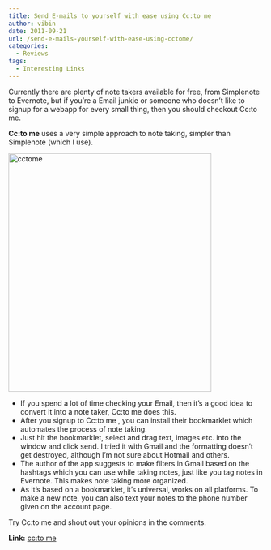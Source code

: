 ```yaml
---
title: Send E-mails to yourself with ease using Cc:to me
author: vibin
date: 2011-09-21
url: /send-e-mails-yourself-with-ease-using-cctome/
categories:
  - Reviews
tags:
  - Interesting Links
---
```

Currently there are plenty of note takers available for free, from Simplenote to Evernote, but if you’re a Email junkie or someone who doesn’t like to signup for a webapp for every small thing, then you should checkout Cc:to me.

**Cc:to me** uses a very simple approach to note taking, simpler than Simplenote (which I use).

[<img class="wp-image-50683" style="padding-left: 0px;padding-right: 0px;float: none;margin-left: auto;margin-right: auto;padding-top: 0px;border-width: 0px" src="http://cdn.devilsworkshop.org/files/2011/09/Image-005_thumb.png" alt="cctome" width="401" height="470" border="0" />][1]

  * If you spend a lot of time checking your Email, then it’s a good idea to convert it into a note taker, Cc:to me does this.
  * After you signup to Cc:to me , you can install their bookmarklet which automates the process of note taking.
  * Just hit the bookmarklet, select and drag text, images etc. into the window and click send. I tried it with Gmail and the formatting doesn’t get destroyed, although I’m not sure about Hotmail and others.
  * The author of the app suggests to make filters in Gmail based on the hashtags which you can use while taking notes, just like you tag notes in Evernote. This makes note taking more organized.
  * As it’s based on a bookmarklet, it’s universal, works on all platforms. To make a new note, you can also text your notes to the phone number given on the account page.

Try Cc:to me and shout out your opinions in the comments.

**Link:** <a href="http://cctome.com/" onclick="_gaq.push(['_trackEvent', 'outbound-article', 'http://cctome.com/', 'cc:to me']);" target="_blank">cc:to me</a>

 [1]: http://cdn.devilsworkshop.org/files/2011/09/Image-005.png
